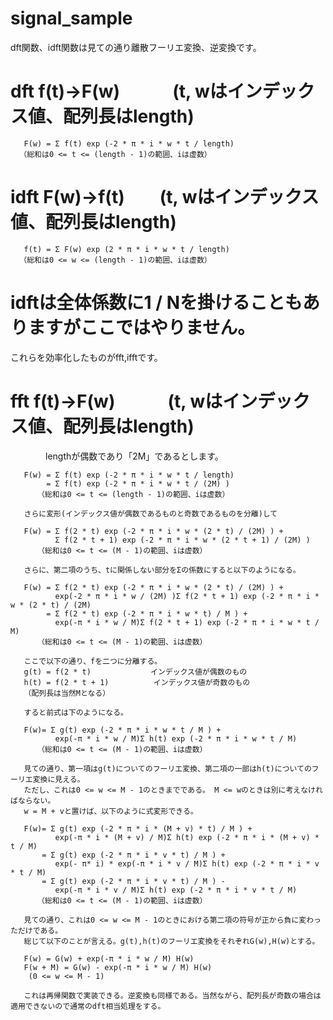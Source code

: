 # signal_sample

dft関数、idft関数は見ての通り離散フーリエ変換、逆変換です。

# dft f(t)→F(w)　　　(t, wはインデックス値、配列長はlength)

       F(w) = Σ f(t) exp (-2 * π * i * w * t / length)
      （総和は0 <= t <= (length - 1)の範囲、iは虚数）
       
# idft F(w)→f(t)　　(t, wはインデックス値、配列長はlength)

       f(t) = Σ F(w) exp (2 * π * i * w * t / length)
      （総和は0 <= w <= (length - 1)の範囲、iは虚数）      

# idftは全体係数に1 / Nを掛けることもありますがここではやりません。


      
これらを効率化したものがfft,ifftです。

# fft f(t)→F(w)　　　(t, wはインデックス値、配列長はlength)

　　　　lengthが偶数であり「2M」であるとします。

       F(w) = Σ f(t) exp (-2 * π * i * w * t / length)
            = Σ f(t) exp (-2 * π * i * w * t / (2M) )
          （総和は0 <= t <= (length - 1)の範囲、iは虚数）  
       
       さらに変形(インデックス値が偶数であるものと奇数であるものを分離)して     
       
       F(w) = Σ f(2 * t) exp (-2 * π * i * w * (2 * t) / (2M) ) + 
              Σ f(2 * t + 1) exp (-2 * π * i * w * (2 * t + 1) / (2M) )
          （総和は0 <= t <= (M - 1)の範囲、iは虚数）
       
       さらに、第二項のうち、tに関係しない部分をΣの係数にすると以下のようになる。       
              
       F(w) = Σ f(2 * t) exp (-2 * π * i * w * (2 * t) / (2M) ) + 
              exp(-2 * π * i * w / (2M) )Σ f(2 * t + 1) exp (-2 * π * i * w * (2 * t) / (2M)      
            = Σ f(2 * t) exp (-2 * π * i * w * t) / M ) + 
              exp(-π * i * w / M)Σ f(2 * t + 1) exp (-2 * π * i * w * t / M)      
          （総和は0 <= t <= (M - 1)の範囲、iは虚数）

       ここで以下の通り、fを二つに分離する。
       g(t) = f(2 * t)　　　　　　　　インデックス値が偶数のもの
       h(t) = f(2 * t + 1)　　　　　　インデックス値が奇数のもの
       （配列長は当然Mとなる）
       
       すると前式は下のようになる。
       
       F(w)= Σ g(t) exp (-2 * π * i * w * t / M ) + 
              exp(-π * i * w / M)Σ h(t) exp (-2 * π * i * w * t / M)  
          （総和は0 <= t <= (M - 1)の範囲、iは虚数）
       
       見ての通り、第一項はg(t)についてのフーリエ変換、第二項の一部はh(t)についてのフーリエ変換に見える。
       ただし、これは0 <= w <= M - 1のときまでである。 M <= wのときは別に考えなければならない。
       w = M + vと置けば、以下のように式変形できる。
       
       F(w)= Σ g(t) exp (-2 * π * i * (M + v) * t) / M ) + 
              exp(-π * i * (M + v) / M)Σ h(t) exp (-2 * π * i * (M + v) * t / M)
           = Σ g(t) exp (-2 * π * i * v * t) / M ) + 
              exp(- π* i) * exp(-π * i * v / M)Σ h(t) exp (-2 * π * i * v * t / M) 
           = Σ g(t) exp (-2 * π * i * v * t) / M ) - 
              exp(-π * i * v / M)Σ h(t) exp (-2 * π * i * v * t / M)            
          （総和は0 <= t <= (M - 1)の範囲、iは虚数）   
      
       見ての通り、これは0 <= w <= M - 1のときにおける第二項の符号が正から負に変わっただけである。
       総じて以下のことが言える。g(t),h(t)のフーリエ変換をそれぞれG(w),H(w)とする。
       
       F(w) = G(w) + exp(-π * i * w / M) H(w)  
       F(w + M) = G(w) - exp(-π * i * w / M) H(w) 
        (0 <= w <= M - 1)
        
       これは再帰関数で実装できる。逆変換も同様である。当然ながら、配列長が奇数の場合は適用できないので通常のdft相当処理をする。
       
       
          
